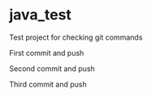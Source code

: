 # java_test
Test project for checking git commands

First commit and push

Second commit and push

Third commit and push